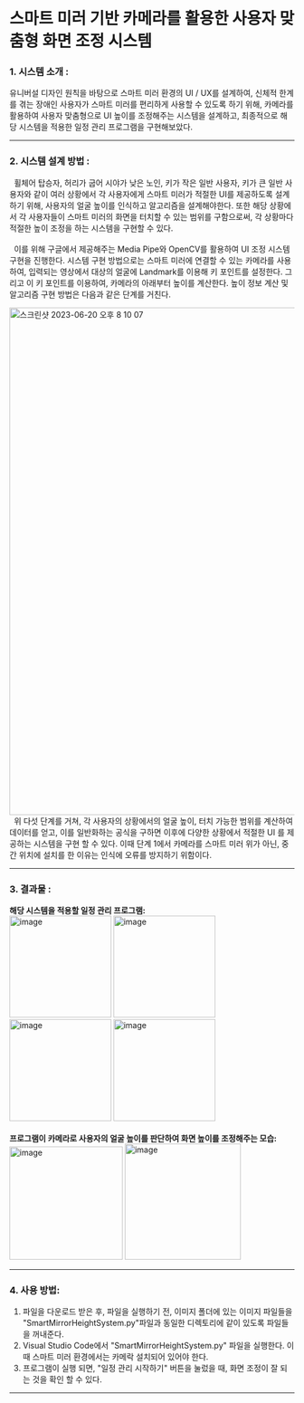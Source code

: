 # 스마트 미러 기반 카메라를 활용한 사용자 맞춤형 화면 조정 시스템

### 1. 시스템 소개 :
 유니버설 디자인 원칙을 바탕으로 스마트 미러 환경의 UI / UX를 설계하여, 신체적 한계를 겪는 장애인 사용자가 스마트 미러를 편리하게 사용할 수 있도록 하기 위해, 
카메라를 활용하여 사용자 맞춤형으로 UI 높이를 조정해주는 시스템을 설계하고, 최종적으로 해당 시스템을 적용한 일정 관리 프로그램을 구현해보았다.

---

### 2. 시스템 설계 방법 :
&nbsp;
휠체어 탑승자, 허리가 굽어 시야가 낮은 노인, 키가 작은 일반 사용자, 키가 큰 일반 사용자와 같이 여러 상황에서 각 사용자에게 스마트 미러가 적절한 UI를 제공하도록 설계하기 위해, 사용자의 얼굴 높이를 인식하고 알고리즘을 설계해야한다. 또한 해당 상황에서 각 사용자들이 스마트 미러의 화면을 터치할 수 있는 범위를 구함으로써, 각 상황마다 적절한 높이 조정을 하는 시스템을 구현할 수 있다. <br/><br/>
&nbsp;
이를 위해 구글에서 제공해주는 Media Pipe와 OpenCV를 활용하여 UI 조정 시스템 구현을 진행한다.
시스템 구현 방법으로는 스마트 미러에 연결할 수 있는 카메라를 사용하여, 입력되는 영상에서 대상의 얼굴에 Landmark를 이용해 키 포인트를 설정한다. 그리고 이 키 포인트를 이용하여, 카메라의 아래부터 높이를 계산한다. 높이 정보 계산 및 알고리즘 구현 방법은 다음과 같은 단계를 거친다.

<img width="897" alt="스크린샷 2023-06-20 오후 8 10 07" src="https://github.com/juhno1023/SmartMirrorProject/assets/114224596/76047d97-de09-4838-9181-d00b12fd80c1">

<br/>
&nbsp;
위 다섯 단계를 거쳐, 각 사용자의 상황에서의 얼굴 높이, 터치 가능한 범위를 계산하여 데이터를 얻고, 이를 일반화하는 공식을 구하면 이후에 다양한 상황에서 적절한 UI 를 제공하는 시스템을 구현 할 수 있다. 이때 단계 1에서 카메라를 스마트 미러 위가 아닌, 중간 위치에 설치를 한 이유는 인식에 오류를 방지하기 위함이다.

---

### 3. 결과물 :
**해당 시스템을 적용할 일정 관리 프로그램:**
<br/>
<img width="180" alt="image" src="https://github.com/juhno1023/SmartMirrorProject/assets/114224596/2b78758d-5a9c-4c11-af16-62cbb9d6186b">
<img width="180" alt="image" src="https://github.com/juhno1023/SmartMirrorProject/assets/114224596/b5b2b7ba-1db0-46fe-b724-1d9bfa2f019e">
<img width="180" alt="image" src="https://github.com/juhno1023/SmartMirrorProject/assets/114224596/39d8a240-136b-4352-a159-6657d44a63a4">
<img width="180" alt="image" src="https://github.com/juhno1023/SmartMirrorProject/assets/114224596/07d9295b-0d34-40ee-8244-8d0c468c91ba">
<br/>
<br/>
**프로그램이 카메라로 사용자의 얼굴 높이를 판단하여 화면 높이를 조정해주는 모습:**
<br/>
<img width="200" alt="image" src="https://github.com/juhno1023/SmartMirrorProject/assets/114224596/b741a42a-152f-4f46-a344-bc076bb7b553">
<img width="205" alt="image" src="https://github.com/juhno1023/SmartMirrorProject/assets/114224596/c2855eb4-3d34-4600-beee-804a83f55679">

---

### 4. 사용 방법:
1. 파일을 다운로드 받은 후, 파일을 실행하기 전, 이미지 폴더에 있는 이미지 파일들을 "SmartMirrorHeightSystem.py"파일과 동일한 디렉토리에 같이 있도록 파일들을 꺼내준다.
2. Visual Studio Code에서 "SmartMirrorHeightSystem.py" 파일을 실행한다. 이때 스마트 미러 환경에서는 카메락 설치되어 있어야 한다.
3. 프로그램이 실행 되면, "일정 관리 시작하기" 버튼을 눌렀을 때, 화면 조정이 잘 되는 것을 확인 할 수 있다.
   
---

